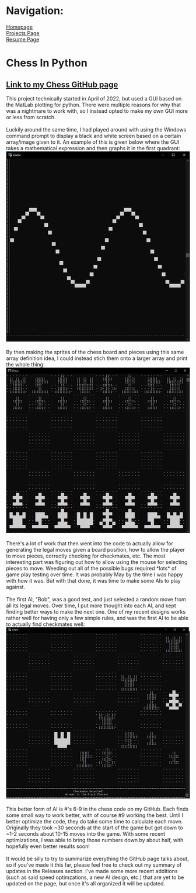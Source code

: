 <html>
<body>

  <div>
    <h1> Navigation: </h1>
    <p>
      <a href="https://scicapt.github.io"> Homepage </a>
      <br>
      <a href="https://scicapt.github.io/Projects"> Projects Page </a>
      <br>
      <a href="https://scicapt.github.io/Resume">Resume Page</a>
    </p>
  </div>
  
  <div>
  <h1>Chess In Python</h1>
    <h2><a href="https://scicapt.github.io/Resume">Link to my Chess GitHub page</a></h2>
  <p>
    This project technically started in April of 2022, but used a GUI based on the MatLab plotting for python. There were multiple reasons for why that was a nightmare to work with, so I instead opted to make my own GUI more or less from scratch.
    <br><br>
    Luckily around the same time, I had played around with using the Windows command prompt to display a black and white screen based on a certain array/image given to it. An example of this is given below where the GUI takes a mathematical expression and then graphs it in the first quadrant:
    <br>
    <img src="./docs/assets/CmdSineWave.JPG">
    <br><br>
    By then making the sprites of the chess board and pieces using this same array definition idea, I could instead stich them onto a larger array and print the whole thing:
    <br>
    <img src="./docs/assets/Chess2.JPG">
    <br><br>
    There's a lot of work that then went into the code to actually allow for generating the legal moves given a board position, how to allow the player to move pieces, correctly checking for checkmates, etc. The most interesting part was figuring out how to allow using the mouse for selecting pieces to move. Weeding out all of the possible bugs required *lots* of game play testing over time. It was probably May by the time I was happy with how it was. But with that done, it was time to make some AIs to play against.
    <br><br>
    The first AI, "Bob", was a good test, and just selected a random move from all its legal moves. Over time, I put more thought into each AI, and kept finding better ways to make the next one. One of my recent designs works rather well for having only a few simple rules, and was the first AI to be able to actually find checkmates well:
    <br>
    <img src="./docs/assets/Chess3.png">
    <br><br>
    This better form of AI is #'s 6-9 in the chess code on my GitHub. Each finds some small way to work better, with of course #9 working the best. Until I better optimize the code, they do take some time to calculate each move. Originally they took ~30 seconds at the start of the game but got down to ~1-2 seconds about 10-15 moves into the game. With some recent optimizations, I was able to bring those numbers down by about half, with hopefully even better results soon!
    <br><br>
    It would be silly to try to summarize everything the GitHub page talks about, so if you've made it this far, please feel free to check out my summary of updates in the Releases section. I've made some more recent additions (such as said speed optimzations, a new AI design, etc.) that are yet to be updated on the page, but once it's all organized it will be updated.
    
  </p>
  </div>

